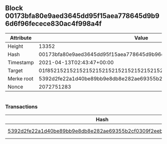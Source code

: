 ## Block 00173bfa80e9aed3645dd95f15aea778645d9b96d6f96fecece830ac4f998a4f

Attribute | Value
--- | ---
Height | 13352
Hash | 00173bfa80e9aed3645dd95f15aea778645d9b96d6f96fecece830ac4f998a4f
Timestamp | 2021-04-13T02:43:47+00:00
Target | 01f8521521521521521521521521521521521521521521521521521521521521
Merke root | 5392d2fe22a1d40be89bb9e8db8e282ae69355b2cf0309f2eeb65cff7f18f7cf
Nonce | 2072751283

```

```

### Transactions

Hash | Amount
--- | ---
[5392d2fe22a1d40be89bb9e8db8e282ae69355b2cf0309f2eeb65cff7f18f7cf](5392d2fe22a1d40be89bb9e8db8e282ae69355b2cf0309f2eeb65cff7f18f7cf.md) | 10.00000000 SKEPTI 
